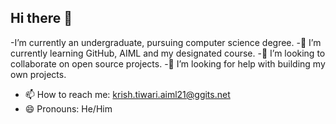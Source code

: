 ## Hi there 👋

<!--
**krisht3/krisht3** is a ✨ _special_ ✨ repository because its `README.md` (this file) appears on your GitHub profile.

Here are some ideas to get you started:

- 🔭 I’m currently working on ...
- 🌱 I’m currently learning ...
- 👯 I’m looking to collaborate on ...
- 🤔 I’m looking for help with ...
- 💬 Ask me about ...
- 📫 How to reach me: ...
- 😄 Pronouns: ...
- ⚡ Fun fact: ...
-->


-I’m currently an undergraduate, pursuing computer science degree.
-🌱 I’m currently learning GitHub, AIML and my designated course.
-👯 I’m looking to collaborate on open source projects.
-🤔 I’m looking for help with building my own projects.

- 📫 How to reach me: krish.tiwari.aiml21@ggits.net
- 😄 Pronouns: He/Him
  
